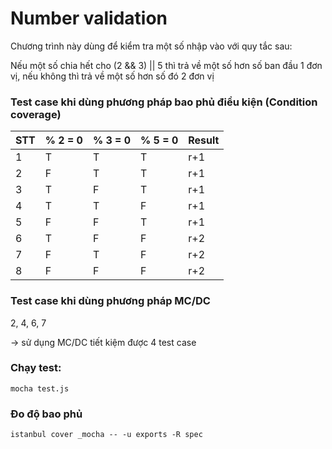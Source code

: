 # Number validation
Chương trình này dùng để kiểm tra một số nhập vào với quy tắc sau:

Nếu một số chia hết cho (2 && 3) || 5 thì trả về một số hơn số ban đầu 1 đơn vị, nếu không thì trả về một số hơn số đó 2 đơn vị

### Test case khi dùng phương pháp bao phủ điều kiện (Condition coverage)
STT | % 2 = 0 | % 3 = 0 | % 5 = 0 | Result|
---|---|---|---|---|
1|T|T|T|r+1
2|F|T|T|r+1
3|T|F|T|r+1
4|T|T|F|r+1
5|F|F|T|r+1
6|T|F|F|r+2
7|F|T|F|r+2
8|F|F|F|r+2

### Test case khi dùng phương pháp MC/DC
2, 4, 6, 7

-> sử dụng MC/DC tiết kiệm được 4 test case

### Chạy test:
```
mocha test.js
```

### Đo độ bao phủ
```
istanbul cover _mocha -- -u exports -R spec
```
